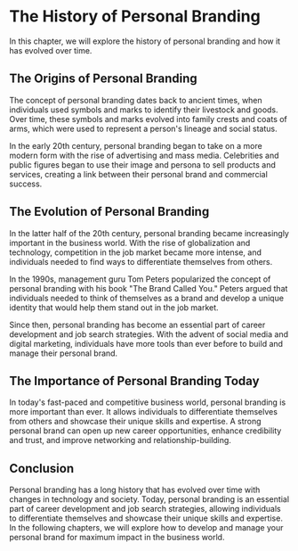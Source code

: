 The History of Personal Branding
=======================================================================

In this chapter, we will explore the history of personal branding and how it has evolved over time.

The Origins of Personal Branding
--------------------------------

The concept of personal branding dates back to ancient times, when individuals used symbols and marks to identify their livestock and goods. Over time, these symbols and marks evolved into family crests and coats of arms, which were used to represent a person's lineage and social status.

In the early 20th century, personal branding began to take on a more modern form with the rise of advertising and mass media. Celebrities and public figures began to use their image and persona to sell products and services, creating a link between their personal brand and commercial success.

The Evolution of Personal Branding
----------------------------------

In the latter half of the 20th century, personal branding became increasingly important in the business world. With the rise of globalization and technology, competition in the job market became more intense, and individuals needed to find ways to differentiate themselves from others.

In the 1990s, management guru Tom Peters popularized the concept of personal branding with his book "The Brand Called You." Peters argued that individuals needed to think of themselves as a brand and develop a unique identity that would help them stand out in the job market.

Since then, personal branding has become an essential part of career development and job search strategies. With the advent of social media and digital marketing, individuals have more tools than ever before to build and manage their personal brand.

The Importance of Personal Branding Today
-----------------------------------------

In today's fast-paced and competitive business world, personal branding is more important than ever. It allows individuals to differentiate themselves from others and showcase their unique skills and expertise. A strong personal brand can open up new career opportunities, enhance credibility and trust, and improve networking and relationship-building.

Conclusion
----------

Personal branding has a long history that has evolved over time with changes in technology and society. Today, personal branding is an essential part of career development and job search strategies, allowing individuals to differentiate themselves and showcase their unique skills and expertise. In the following chapters, we will explore how to develop and manage your personal brand for maximum impact in the business world.
